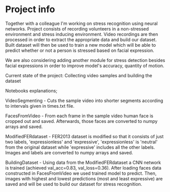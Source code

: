 # Project info
Together with a colleague I'm working on stress recognition using neural networks. Project consists of recording volunteers in a non-stressed environment and stress inducing environment. Video recordings are then processed in order to extract the appropriate data and build our dataset. Built dataset will then be used to train a new model which will be able to predict whether or not a person is stressed based on facial expression.

We are also considering adding another module for stress detection besides facial expressions in order to improve model's accuracy, quantity of motion.

Current state of the project: Collecting video samples and building the dataset

Notebooks explanations;

VideoSegmenting - Cuts the sample video into shorter segments according to intervals given in times.txt file.

FacesFromVideo - From each frame in the sample video human face is cropped out and saved. Afterwards, those faces are converted to numpy arrays and saved.

ModifiedFERdataset - FER2013 dataset is modified so that it consists of just two labels, 'expressionless' and 'expressive', 'expressionless' is 'neutral' from the original dataset while 'expressive' includes all the other labels. Images and labels are converted to numpy arrays and saved.

BuildingDataset - Using data from the ModifiedFERdataset a CNN network is trained (achieved val_acc=0.83, val_loss=0.36). After loading faces data constructed in FacesFromVideo we used trained model to predict. Then, images with highest and lowest predictions (most and least expressive) are saved and will be used to build our dataset for stress recognition.
